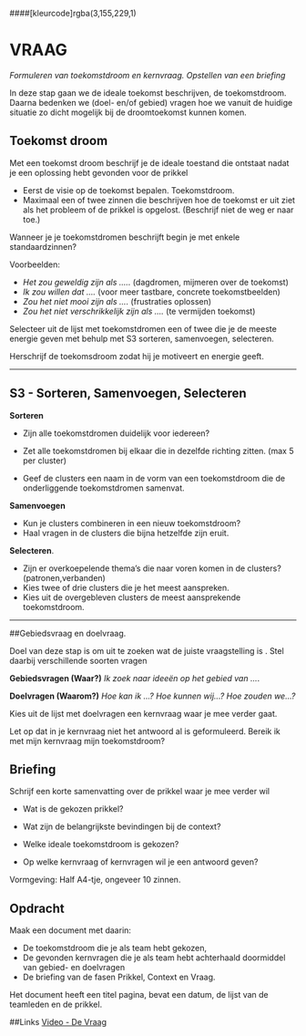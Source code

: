####[kleurcode]rgba(3,155,229,1)

# VRAAG

*Formuleren van toekomstdroom en kernvraag. Opstellen van een briefing*

In deze stap gaan we de ideale toekomst beschrijven, de toekomstdroom. Daarna bedenken we (doel- en/of gebied) vragen hoe we vanuit de huidige situatie zo dicht mogelijk bij de droomtoekomst kunnen komen.

## Toekomst droom 

Met een toekomst droom beschrijf je de ideale toestand die ontstaat  nadat je een oplossing hebt gevonden voor de prikkel 

- Eerst de visie op de toekomst bepalen. Toekomstdroom.
- Maximaal een of twee zinnen die beschrijven hoe de toekomst er uit ziet als het probleem of de prikkel is opgelost. (Beschrijf niet de weg er naar toe.)

Wanneer je je toekomstdromen beschrijft begin je met enkele standaardzinnen?

Voorbeelden:

- *Het zou geweldig zijn als .....* (dagdromen, mijmeren over de toekomst)
- *Ik zou willen dat ....* (voor meer tastbare, concrete toekomstbeelden)
- *Zou het niet mooi zijn als ....* (frustraties oplossen)
- *Zou het niet verschrikkelijk zijn als ....* (te vermijden toekomst)

Selecteer uit de lijst met toekomstdromen een of twee die je de meeste energie geven met behulp met S3 sorteren, samenvoegen, selecteren.

Herschrijf de toekomsdroom zodat hij je motiveert en energie geeft.



-----

## S3 - Sorteren, Samenvoegen, Selecteren

**Sorteren**

- Zijn alle toekomstdromen duidelijk voor iedereen?

- Zet alle toekomstdromen bij elkaar die in dezelfde richting zitten. (max 5 per cluster)

- Geef de clusters een naam in de vorm van een toekomstdroom die de onderliggende toekomstdromen samenvat.

**Samenvoegen**

- Kun je clusters combineren in een nieuw toekomstdroom?
- Haal vragen in de clusters die bijna hetzelfde zijn eruit. 

**Selecteren**.

- Zijn er overkoepelende thema’s die naar voren komen in de clusters? (patronen,verbanden)
- Kies twee of drie clusters die je het meest aanspreken.
- Kies uit de overgebleven clusters de meest aansprekende toekomstdroom.

-----

##Gebiedsvraag en doelvraag.

Doel van deze stap is om uit te zoeken wat de juiste vraagstelling is . Stel daarbij verschillende soorten vragen

**Gebiedsvragen (Waar?)**
*Ik zoek naar ideeën op het gebied van ...*.

**Doelvragen (Waarom?)**
*Hoe kan ik ...?*
*Hoe kunnen wij...?*
*Hoe zouden we...?*

Kies uit de lijst met doelvragen een kernvraag waar je mee verder gaat.

Let op dat in je kernvraag niet het antwoord al is geformuleerd.
Bereik ik met mijn kernvraag mijn toekomstdroom?

## Briefing

Schrijf een korte samenvatting over de prikkel waar je mee verder wil

- Wat is de gekozen prikkel?

- Wat zijn de belangrijkste bevindingen bij de context?

- Welke ideale toekomstdroom is gekozen?

- Op welke kernvraag of kernvragen wil je een antwoord geven?


Vormgeving: Half A4-tje, ongeveer 10 zinnen.



## Opdracht

Maak een document met daarin:

- De toekomstdroom die je als team hebt gekozen,
- De gevonden kernvragen die je als team hebt achterhaald doormiddel van gebied- en doelvragen 
- De briefing van de fasen Prikkel, Context en Vraag.

Het document heeft een titel pagina, bevat een datum, de lijst van de teamleden en de prikkel.

##Links
[Video - De Vraag](https://www.youtube.com/watch?v=PAwPPKLmjCk&list=PL2LuvtdBIWMqaTh75GBS8dBdCfk18J10T&index=8)